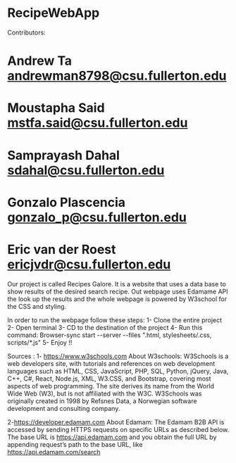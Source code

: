 # RecipeWebApp </br>

Contributors:
# Andrew Ta andrewman8798@csu.fullerton.edu </br>
# Moustapha Said mstfa.said@csu.fullerton.edu
# Samprayash Dahal sdahal@csu.fullerton.edu
# Gonzalo Plascencia gonzalo_p@csu.fullerton.edu
# Eric van der Roest ericjvdr@csu.fullerton.edu


Our project is called Recipes Galore. It is a website that uses a data base to show results of the desired search recipe. Out webpage uses Edamame API the look up the results and the whole webpage is powered by W3school for the CSS and styling.


In order to run the webpage follow these steps:
1- Clone the entire project
2- Open terminal
3- CD to the destination of the project
4- Run this command: Browser-sync start --server --files ".html, stylesheets/.css, scripts/*.js"
5- Enjoy !!





Sources :
1- https://www.w3schools.com
About W3schools:
W3Schools is a web developers site, with tutorials and references on web development languages such as HTML, CSS, JavaScript, PHP, SQL, Python, jQuery, Java, C++, C#, React, Node.js, XML, W3.CSS, and Bootstrap, covering most aspects of web programming.
The site derives its name from the World Wide Web (W3), but is not affiliated with the W3C.
W3Schools was originally created in 1998 by Refsnes Data, a Norwegian software development and consulting company.

2-https://developer.edamam.com
About Edamam:
The Edamam B2B API is accessed by sending HTTPS requests on specific URLs as described below. The base URL is https://api.edamam.com and you obtain the full URL by appending request’s path to the base URL, like https://api.edamam.com/search
